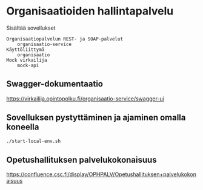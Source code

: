# Organisaatioiden hallintapalvelu

Sisältää sovellukset

    Organisaatiopalvelun REST- ja SOAP-palvelut
        organisaatio-service
    Käyttöliittymä
        organisaatio
    Mock virkailija
        mock-api

## Swagger-dokumentaatio

https://virkailija.opintopolku.fi/organisaatio-service/swagger-ui

## Sovelluksen pystyttäminen ja ajaminen omalla koneella

```bash
./start-local-env.sh
```

## Opetushallituksen palvelukokonaisuus

https://confluence.csc.fi/display/OPHPALV/Opetushallituksen+palvelukokonaisuus
